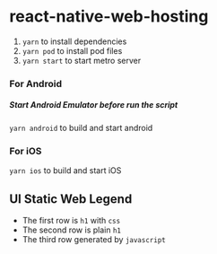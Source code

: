 # react-native-web-hosting

1. `yarn` to install dependencies
2. `yarn pod` to install pod files
3. `yarn start` to start metro server

### For Android
##### *Start Android Emulator before run the script*
`yarn android` to build and start android 

### For iOS
`yarn ios` to build and start iOS 

## UI Static Web Legend

- The first row is `h1` with `css`
- The second row is plain `h1`
- The third row generated by `javascript`
